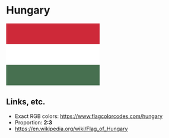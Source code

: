 # Hungary

<img src="output.png" width="50%">

## Links, etc.

* Exact RGB colors: https://www.flagcolorcodes.com/hungary
* Proportion: **2:3**
* https://en.wikipedia.org/wiki/Flag_of_Hungary
